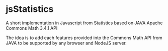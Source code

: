 # jsStatistics
A short implementation in Javascript from Statistics based on JAVA Apache Commons Math 3.4.1 API

The idea is to add each features provided into the Commons Math API from JAVA to be supported by any browser and NodeJS server.
